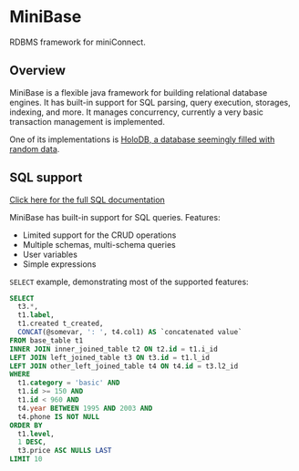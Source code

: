 # MiniBase

RDBMS framework for miniConnect.

## Overview

MiniBase is a flexible java framework for building relational database engines.
It has built-in support for SQL parsing, query execution, storages, indexing, and more.
It manages concurrency, currently a very basic transaction management is implemented.

One of its implementations is [HoloDB, a database seemingly filled with random data](https://github.com/miniconnect/holodb).

## SQL support

[Click here for the full SQL documentation](SQL.md)

MiniBase has built-in support for SQL queries. Features:

- Limited support for the CRUD operations
- Multiple schemas, multi-schema queries
- User variables
- Simple expressions

`SELECT` example, demonstrating most of the supported features:

```sql
SELECT
  t3.*,
  t1.label,
  t1.created t_created,
  CONCAT(@somevar, ': ', t4.col1) AS `concatenated value`
FROM base_table t1
INNER JOIN inner_joined_table t2 ON t2.id = t1.i_id
LEFT JOIN left_joined_table t3 ON t3.id = t1.l_id
LEFT JOIN other_left_joined_table t4 ON t4.id = t3.l2_id
WHERE
  t1.category = 'basic' AND
  t1.id >= 150 AND
  t1.id < 960 AND
  t4.year BETWEEN 1995 AND 2003 AND
  t4.phone IS NOT NULL
ORDER BY
  t1.level,
  1 DESC,
  t3.price ASC NULLS LAST
LIMIT 10
```
